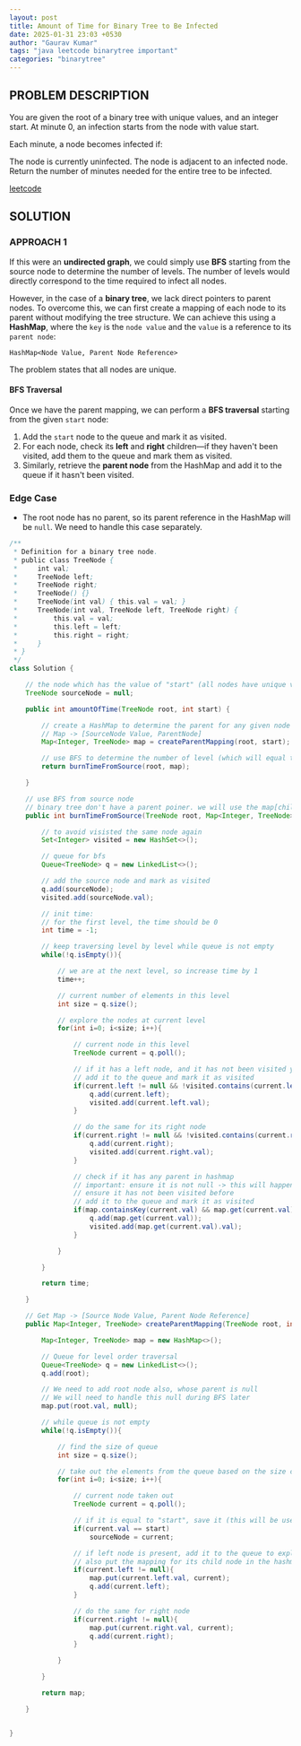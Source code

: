 ```yaml
---
layout: post
title: Amount of Time for Binary Tree to Be Infected
date: 2025-01-31 23:03 +0530
author: "Gaurav Kumar"
tags: "java leetcode binarytree important"
categories: "binarytree"
---
```


## PROBLEM DESCRIPTION

You are given the root of a binary tree with unique values, and an integer start. At minute 0, an infection starts from the node with value start.

Each minute, a node becomes infected if:

The node is currently uninfected.
The node is adjacent to an infected node.
Return the number of minutes needed for the entire tree to be infected.

[leetcode](https://leetcode.com/problems/amount-of-time-for-binary-tree-to-be-infected/description/)

## SOLUTION

### APPROACH 1

If this were an **undirected graph**, we could simply use **BFS** starting from the source node to determine the number of levels. The number of levels would directly correspond to the time required to infect all nodes.

However, in the case of a **binary tree**, we lack direct pointers to parent nodes. To overcome this, we can first create a mapping of each node to its parent without modifying the tree structure. We can achieve this using a **HashMap**, where the `key` is the `node value` and the `value` is a reference to its `parent node`:

`HashMap<Node Value, Parent Node Reference>`

The problem states that all nodes are unique.

#### BFS Traversal

Once we have the parent mapping, we can perform a **BFS traversal** starting from the given `start` node:

1. Add the `start` node to the queue and mark it as visited.
2. For each node, check its **left** and **right** children—if they haven't been visited, add them to the queue and mark them as visited.
3. Similarly, retrieve the **parent node** from the HashMap and add it to the queue if it hasn't been visited.

### Edge Case

- The root node has no parent, so its parent reference in the HashMap will be `null`. We need to handle this case separately.

```java
/**
 * Definition for a binary tree node.
 * public class TreeNode {
 *     int val;
 *     TreeNode left;
 *     TreeNode right;
 *     TreeNode() {}
 *     TreeNode(int val) { this.val = val; }
 *     TreeNode(int val, TreeNode left, TreeNode right) {
 *         this.val = val;
 *         this.left = left;
 *         this.right = right;
 *     }
 * }
 */
class Solution {

    // the node which has the value of "start" (all nodes have unique value in this problem)
    TreeNode sourceNode = null;

    public int amountOfTime(TreeNode root, int start) {

        // create a HashMap to determine the parent for any given node
        // Map -> [SourceNode Value, ParentNode]
        Map<Integer, TreeNode> map = createParentMapping(root, start);

        // use BFS to determine the number of level (which will equal to the time needed), from source node
        return burnTimeFromSource(root, map);

    }

    // use BFS from source node
    // binary tree don't have a parent poiner. we will use the map[child, parent] mapping for this
    public int burnTimeFromSource(TreeNode root, Map<Integer, TreeNode> map){

        // to avoid visisted the same node again
        Set<Integer> visited = new HashSet<>();

        // queue for bfs
        Queue<TreeNode> q = new LinkedList<>();

        // add the source node and mark as visited
        q.add(sourceNode);
        visited.add(sourceNode.val);

        // init time:
        // for the first level, the time should be 0
        int time = -1;

        // keep traversing level by level while queue is not empty
        while(!q.isEmpty()){

            // we are at the next level, so increase time by 1
            time++;

            // current number of elements in this level
            int size = q.size();

            // explore the nodes at current level
            for(int i=0; i<size; i++){

                // current node in this level
                TreeNode current = q.poll();

                // if it has a left node, and it has not been visited yet
                // add it to the queue and mark it as visited
                if(current.left != null && !visited.contains(current.left.val)){
                    q.add(current.left);
                    visited.add(current.left.val);
                }

                // do the same for its right node
                if(current.right != null && !visited.contains(current.right.val)){
                    q.add(current.right);
                    visited.add(current.right.val);
                }

                // check if it has any parent in hashmap
                // important: ensure it is not null -> this will happen for root node (edge case)
                // ensure it has not been visited before
                // add it to the queue and mark it as visited
                if(map.containsKey(current.val) && map.get(current.val) != null && !visited.contains(map.get(current.val).val)){
                    q.add(map.get(current.val));
                    visited.add(map.get(current.val).val);
                }

            }

        }

        return time;

    }

    // Get Map -> [Source Node Value, Parent Node Reference]
    public Map<Integer, TreeNode> createParentMapping(TreeNode root, int start){

        Map<Integer, TreeNode> map = new HashMap<>();

        // Queue for level order traversal
        Queue<TreeNode> q = new LinkedList<>();
        q.add(root);

        // We need to add root node also, whose parent is null
        // We will need to handle this null during BFS later
        map.put(root.val, null);

        // while queue is not empty
        while(!q.isEmpty()){

            // find the size of queue
            int size = q.size();

            // take out the elements from the queue based on the size calculated earlier
            for(int i=0; i<size; i++){

                // current node taken out
                TreeNode current = q.poll();

                // if it is equal to "start", save it (this will be used later while calculating time)
                if(current.val == start)
                    sourceNode = current;

                // if left node is present, add it to the queue to explore later
                // also put the mapping for its child node in the hashmap
                if(current.left != null){
                    map.put(current.left.val, current);
                    q.add(current.left);
                }

                // do the same for right node
                if(current.right != null){
                    map.put(current.right.val, current);
                    q.add(current.right);
                }

            }

        }

        return map;

    }


}
```
